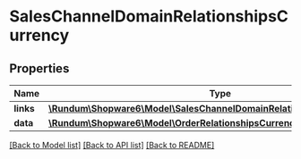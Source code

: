 # SalesChannelDomainRelationshipsCurrency

## Properties
Name | Type | Description | Notes
------------ | ------------- | ------------- | -------------
**links** | [**\Rundum\Shopware6\Model\SalesChannelDomainRelationshipsCurrencyLinks**](SalesChannelDomainRelationshipsCurrencyLinks.md) |  | [optional] 
**data** | [**\Rundum\Shopware6\Model\OrderRelationshipsCurrencyData**](OrderRelationshipsCurrencyData.md) |  | [optional] 

[[Back to Model list]](../../README.md#documentation-for-models) [[Back to API list]](../../README.md#documentation-for-api-endpoints) [[Back to README]](../../README.md)

